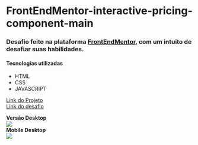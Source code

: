 # FrontEndMentor-interactive-pricing-component-main

<h3>Desafio feito na plataforma <a href="https://www.frontendmentor.io/">FrontEndMentor</a>, com um intuito de desafiar suas habilidades.</h3>
<h4>Tecnologias utilizadas</h4>
<ul>
  <li>HTML</li>
  <li>CSS</li>
  <li>JAVASCRIPT</li>
</ul>

<a href="https://inspiring-wiles-c1bfa5.netlify.app/">Link do Projeto</a> </br>
<a href="https://www.frontendmentor.io/challenges/interactive-pricing-component-t0m8PIyY8">Link do desafio</a>

<div>
<strong>Versão Desktop</strong>
  </br>
<img src="https://i.postimg.cc/YCpG049N/Sem-t-tulo.png">
</div>
<div>
<strong>Mobile Desktop</strong>
  </br>
<img src="https://i.postimg.cc/rFGRqG8F/111.png">
</div>
